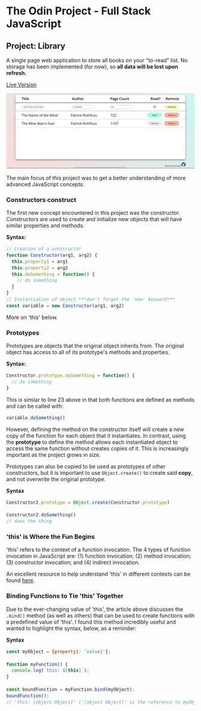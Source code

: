 # The Odin Project - Full Stack JavaScript 

## Project: Library

A single page web application to store all books on your "to-read" list. No storage has been implemented (for now), so **all data will be lost upon refresh.**

[Live Version](https://jzaager.github.io/library/)

![Photo of Library in use](images/library-screenshot.png)

The main focus of this project was to get a better understanding of more advanced JavaScript concepts.

### Constructors construct

The first new concept encountered in this project was the constructor. Constructors are used to create and initialize new objects that will have similar properties and methods.

**Syntax:**

```javascript
// Creation of a constructor
function Constructor(arg1, arg2) {
  this.property1 = arg1
  this.property2 = arg2
  this.doSomething = function() {
    // do something
  }
}
// Instantiation of object ***don't forget the 'new' keyword***
const variable = new Constructor(arg1, arg2)
```

More on 'this' below.

### Prototypes 

Prototypes are objects that the original object inherits from. The original object has access to all of its prototype's methods and properties.

**Syntax:**

```javascript
Constructor.prototype.doSomething = function() {
  // do something
}
```
This is similar to line 23 above in that both functions are defined as methods and can be called with:

```javascript
variable.doSomething()
```
However, defining the method on the constructor itself will create a new copy of the function for each object that it instantiates. In contrast, using the **prototype** to define the method allows each instantiated object to access the same function without creates copies of it. This is increasingly important as the project grows in size.

Prototypes can also be copied to be used as prototypes of other constructors, but it is important to use ```Object.create()``` to create said **copy**, and not overwrite the original prototype.

**Syntax**

```javascript
Constructor2.prototype = Object.create(Constructor.prototype)

Constructor2.doSomething()
// does the thing
```

### 'this' is Where the Fun Begins

'this' refers to the context of a function invocation. The 4 types of function invocation in JavaScript are: (1) function invocation; (2) method invocation; (3) constructor invocation; and (4) indirect invocation.

An excellent resource to help understand 'this' in different contexts can be found [here](https://dmitripavlutin.com/gentle-explanation-of-this-in-javascript/#6-bound-function).

### Binding Functions to Tie 'this' Together

Due to the ever-changing value of 'this', the article above discusses the ```.bind()``` method (as well as others) that can be used to create functions with a predefined value of 'this'. I found this method incredibly useful and wanted to highlight the syntax, below, as a reminder:

**Syntax**

```javascript
const myObject = {property1: 'value1'};

function myFunction() {
  console.log(`this: ${this}`);
}

const boundFunction = myFunction.bind(myObject);
boundFunction(); 
// 'this: [object Object]" ('[object Object]' is the reference to myObject)
```